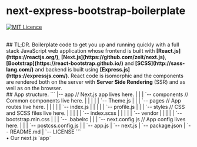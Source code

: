 # next-express-bootstrap-boilerplate
[![MIT Licence](https://badges.frapsoft.com/os/mit/mit.svg?v=103)](https://opensource.org/licenses/mit-license.php)


<br />
## TL;DR.
Boilerplate code to get you up and running quickly with a full stack JavaScript web application whose frontend is built with <b>[React.js](https://reactjs.org/)</b>, <b>[Next.js](https://github.com/zeit/next.js)</b>, <b>[Bootstrap](https://react-bootstrap.github.io/)</b> and <b>[SCSS](http://sass-lang.com/)</b> and backend is built using <b>[Express.js](https://expressjs.com/)</b>. React code is isomorphic and the components are rendered both on the server with <b>Server Side Rendering</b> (SSR) and as well as on the browser.

<br />
## App structure.
```
|-- app 						// Next.js app lives here.
|	|
|   `-- components 				// Common components live here.
|	|	|
|   |   `-- Theme.js
|	|
|   `-- pages 					// App routes live here.
|	|	|
|   |   `-- index.js
|	|	|
|   |   `-- profile.js
|	|
|   `-- styles 					// CSS and SCSS files live here.
|	|	|
|   |   `-- index.scss
|	|	|
|   |   `-- vendor
|	|		|
|   |       `-- bootstrap.min.css
|   |
|   `-- .babelrc					
|	|
|	`-- next.config.js 			// App config lives here.
|	|
|   `-- postcss.config.js   
|
|
`-- app.js
|
`-- next.js
|
`-- package.json
|
`-- README.md
|
`-- LICENSE
```
<br />
• Our next.js `app`
